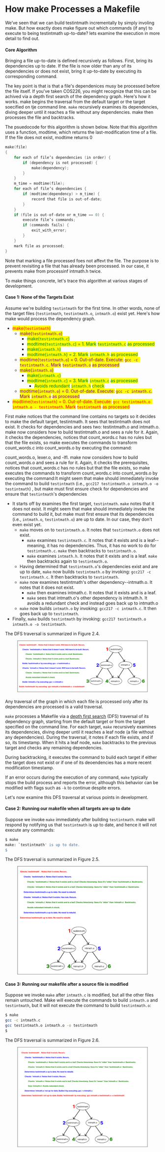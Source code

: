 # How make Processes a Makefile

We’ve seen that we can build testintmath incrementally by simply involing make. But how exactly does make figure out which commands (if any) to execute to being testintmath up-to-date? lets examine the execution in more detail to find out. 

#### Core Algorithm

Bringing a file up-to-date is defined recursively as follows. First, bring its dependencies up to date. If the file is now older than any of its dependencies or does not exist, bring it up-to-date by executing its corresponding command.

The key point is that is that a file's dependenices musy be processed before the file itself. If you've taken COS226, you might recognize that this can be achived via a depth first search of the dependency graph. Here's how it works. make begins the traversal from the default
target or the target soecified on tje command line. `make` recursively examines its dependencies, diving deeper until it reaches a file without any dependencies. make then processes the file and backtracks. 

The psuedocode for this algorithm is shown below. Note that this algorithm uses a function, modtime, which returns the last-modification time of a file. If the file does not exist, modtime returns 0

```c
make(file)
{
    for each of file’s dependencies (in order) {
        if (dependency is not processed) {
            make(dependency);
        }
    }
    m_time = modtime(file);
    for each of file’s dependencies {
        if (modtime(dependency) > m_time) {
            record that file is out-of-date;
        }
    }
    if (file is out-of-date or m_time == 0) {
        execute file’s commands;
        if (commands fails) {
            exit_with_error;
        }
    }
    mark file as processed;
}
```

Note that marking a file processed foes not affevt the file. The purpose is to prevent revisiting a file that has already been processed. In our case, it prevents make from processinf intmath.h twice. 

To make things concrete, let's trace this algorithm at various stages of development.

#### Case 1: None of the Targets Exist

Assume we're building `testintmath` for the first time. In other words, none of the target files (`testintmath`, `testintmath.o`, `intmath.o`) exist yet. Here's how make would process the dependency graph.

* <mark style="color:red;">make(</mark><mark style="color:red;">`testintmath`</mark><mark style="color:red;">)</mark>
  * <mark style="color:purple;">make(</mark><mark style="color:purple;">`testintmath.o`</mark><mark style="color:purple;">)</mark>
    * <mark style="color:green;">make(</mark><mark style="color:green;">`testintmath.c`</mark><mark style="color:green;">)</mark>
    * <mark style="color:green;">modtime(</mark><mark style="color:green;">`testintmath.c`</mark><mark style="color:green;">) = 1. Mark</mark> <mark style="color:green;">`testintmath.c`</mark> <mark style="color:green;">as processed</mark>
    * <mark style="color:green;">make(</mark><mark style="color:green;">`intmath.h`</mark><mark style="color:green;">)</mark>
    * <mark style="color:green;">modtime(</mark><mark style="color:green;">`intmath.h`</mark><mark style="color:green;">) = 2. Mark</mark> <mark style="color:green;">`intmath.h`</mark> <mark style="color:green;">as processed</mark>
  * <mark style="color:purple;">modtime(</mark><mark style="color:purple;">`testintmath.o`</mark><mark style="color:purple;">) = 0. Out-of-date. Execute:</mark> <mark style="color:purple;">`gcc -c testintmath.c`</mark><mark style="color:purple;">. Mark</mark> <mark style="color:purple;">`testintmath.o`</mark> <mark style="color:purple;">as processed</mark>
  * <mark style="color:purple;">make(</mark><mark style="color:purple;">`intmath.o`</mark><mark style="color:purple;">)</mark>
    * <mark style="color:green;">make(</mark><mark style="color:green;">`intmath.c`</mark><mark style="color:green;">)</mark>
    * <mark style="color:green;">modtime(</mark><mark style="color:green;">`intmath.c`</mark><mark style="color:green;">) = 3. Mark</mark> <mark style="color:green;">`intmath.c`</mark> <mark style="color:green;">as processed</mark>
      * <mark style="color:green;">Avoids redundant</mark> <mark style="color:green;"></mark><mark style="color:green;">`intmath.h`</mark> <mark style="color:green;"></mark><mark style="color:green;">check</mark>
  * <mark style="color:purple;">modtime(</mark><mark style="color:purple;">`intmath.o`</mark><mark style="color:purple;">) = 0. Out-of-date. Execute:</mark> <mark style="color:purple;">`gcc -c intmath.c`</mark><mark style="color:purple;">. Mark</mark> <mark style="color:purple;">`intmath.o`</mark> <mark style="color:purple;">as processed</mark>
* <mark style="color:red;">modtime(</mark><mark style="color:red;">`testintmath`</mark><mark style="color:red;">) = 0. Out-of-date. Execute:</mark> <mark style="color:red;">`gcc testintmath.o intmath.o - testintmath`</mark><mark style="color:red;">. Mark</mark> <mark style="color:red;">`testintmath`</mark> <mark style="color:red;">as processed</mark>

First make notices that the command line contains no targets so it decides to make the default target, testintmath. It sees that testintmath does not exist. It checks for dependencies and sees two: testintmath.o and intmath.o. make now considers how to build testintmath.o and sees a rule for it. Again, it checks the dependencies, notices that count\_words.c has no rules but that the file exists, so make executes the commands to transform count\_words.c into count\_words.o by executing the command:

count\_words.o, lexer.o, and -lfl. make now considers how to build count\_words.o and sees a rule for it. Again, it checks the prerequisites, notices that count\_words.c has no rules but that the file exists, so make executes the commands to transform count\_words.c into count\_words.o by executing the command:It might seem that make should immediately invoke the command to build `testintmath` (i.e., `gcc217 testintmath.o intmath.o -o testintmath`) , but make must first ensure check for dependencies and ensure that `testintmath`'s dependencies

* It starts off by examines the first target, `testintmath`. `make` notes that it does not exist. It might seem that make should immediately invoke the command to build it, but make must first ensure that its dependencies (i.e., `intmath.o`, `testintmath.o`) are up to date. In our case, they don't even exist yet.
  * `make` moves on to `testintmath.o`. It notes that `testintmath.o` does not exist.
    * `make` examines `testintmath.c`. It notes that it exists and is a leaf--meaning, it has no dependencies. Thus, it has no work to do for `testintmath.c`. `make` then backtracks to `testintmath.o`.
    * `make` examines `intmath.h`. It notes that it exists and is a leaf. `make` then backtracks again to `testintmath.o`.
  * Having determined that `testintmath.o`'s dependencies exist and are up to date, `make` now builds `testintmath.o` by invoking: `gcc217 -c testintmath.c`. It then backtracks to `testintmath`.
  * `make` now examines testintmath's other dependency--intmath.o. It notes that it does not exist.
    * `make` then examines intmath.c. It notes that it exists and is a leaf.
    * `make` sees that intmath.o's other dependency is intmath.h. It avoids a redundant check and instead goes back up to intmath.o
  * `make` now builds `intmath.o` by invoking: `gcc217 -c intmath.c`. It then goes back up to `testintmath`.
* Finally, `make` builds `testintmath` by invoking: `gcc217 testintmath.o intmath.o -o testintmath`.

The DFS traversal is summarized in Figure 2.4.

<figure><img src="../.gitbook/assets/Group 66 (7).png" alt=""><figcaption></figcaption></figure>

Any traversal of the graph in which each file is processed only after its dependencies are processed is a valid traversal.

`make` processes a Makefile via a [depth first search](https://en.wikipedia.org/wiki/Depth-first\_search) (DFS) traversal of its dependency graph, starting from the default target or from the target specified on the command line. For each target, `make` recursively examines its dependencies, diving deeper until it reaches a leaf node (a file without any dependencies). During the traversal, it notes if each file exists, and if so, its timestamp. When it hits a leaf node, `make` backtracks to the previous target and checks any remaining dependencies.

During backtracking, it executes the command to build each target if either the target does not exist or if one of its deoendencies has a more recent modification timestamp.

If an error occurs during the execution of any command, `make` typically stops the build process and reports the error, although this behavior can be modified with flags such as `-k` to continue despite errors.

Let's now examine this DFS traversal at various points in development.

#### Case 2: Running our makefile when all targets are up to date

Suppose we invoke `make` immediately after building `testintmath`. make will respond by notifying us that `testintmath` is up to date, and hence it will not execute any commands:

```bash
$ make
make: `testintmath' is up to date.
$
```

The DFS traversal is summarized in Figure 2.5.

<figure><img src="../.gitbook/assets/Group 67 (2).png" alt=""><figcaption></figcaption></figure>

#### Case 3: Running our makefile after a source file is modified

Suppose we invoke `make` after `intmath.c` is modified, but all the other files remain untouched. Make will execute the commands to build `intmath.o` and `testintmath`, but it will not execute the command to build `testintmath.o`:

```bash
$ make
gcc -c intmath.c
gcc testintmath.o intmath.o -o testintmath
$
```

The DFS traversal is summarized in Figure 2.6.

<figure><img src="../.gitbook/assets/Group 68 (4) (1).png" alt=""><figcaption></figcaption></figure>

